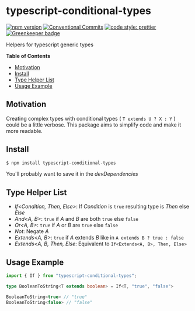 # typescript-conditional-types

[![npm version](https://img.shields.io/npm/v/typescript-conditional-types.svg)](https://www.npmjs.com/package/typescript-conditional-types)
[![Conventional Commits](https://img.shields.io/badge/Conventional%20Commits-1.0.0-yellow.svg)](https://conventionalcommits.org)
[![code style: prettier](https://img.shields.io/badge/code_style-prettier-ff69b4.svg?style=flat-square)](https://github.com/prettier/prettier) [![Greenkeeper badge](https://badges.greenkeeper.io/LeDDGroup/typescript-conditional-types.svg)](https://greenkeeper.io/)

Helpers for typescript generic types

**Table of Contents**

- [Motivation](#motivation)
- [Install](#install)
- [Type Helper List](#type-helper-list)
- [Usage Example](#usage-example)

## Motivation

Creating complex types with conditional types ( `T extends U ? X : Y` ) could be a little verbose. This package aims to simplify code and make it more readable.


## Install

```bash
$ npm install typescript-conditional-types
```

You'll probably want to save it in the _devDependencies_

## Type Helper List

- _If<Condition, Then, Else>_: If _Condition_ is `true` resulting type is _Then_ else _Else_
- _And<A, B>_: `true` if _A_ and _B_ are both `true` else `false`
- _Or<A, B>_: `true` if _A_ or _B_ are `true` else `false`
- _Not<A>_: Negate _A_
- _Extends<A, B>_: `true` if _A_ extends _B_ like in `A extends B ? true : false`
- _Extends<A, B, Then, Else_: Equivalent to `If<Extends<A, B>, Then, Else>`

## Usage Example

```ts
import { If } from "typescript-conditional-types";

type BooleanToString<T extends boolean> = If<T, "true", "false">

BooleanToString<true> // "true"
BooleanToString<false> // "false"
```

